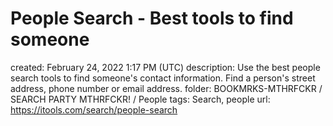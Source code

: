 # People Search - Best tools to find someone

created: February 24, 2022 1:17 PM (UTC)
description: Use the best people search tools to find someone's contact information. Find a person's street address, phone number or email address.
folder: BOOKMRKS-MTHRFCKR / SEARCH PARTY MTHRFCKR! / People
tags: Search, people
url: https://itools.com/search/people-search